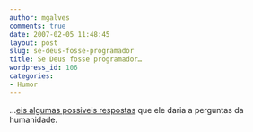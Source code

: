 ```yaml
---
author: mgalves
comments: true
date: 2007-02-05 11:48:45
layout: post
slug: se-deus-fosse-programador
title: Se Deus fosse programador…
wordpress_id: 106
categories:
- Humor
---
```


...[eis algumas possiveis respostas](http://www.columbia.edu/~sss31/rainbow/god.qa.html) que ele daria a perguntas da humanidade.

